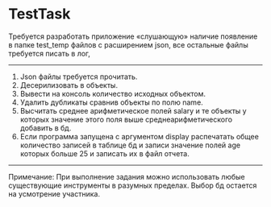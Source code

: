# TestTask

Требуется разработать приложение «слушающую» наличие появление в папке test_temp файлов с расширением json, все остальные файлы требуется писать в лог,
***
1. Json файлы требуется прочитать.
2. Десерилизовать в объекты.
3. Вывести на консоль количество исходных объектом.
4. Удалить дубликаты сравнив объекты по полю name.
5. Высчитать среднее арифметическое полей salary и те объекты у которых значение этого поля выше среднеарифметического добавить в бд.
6. Если программа запущена с аргументом display распечатать общее количество записей в таблице бд и записи значение полей age которых больше 25 и записать их в файл отчета.
***
Примечание:
При выполнение задания можно использовать любые существующие инструменты в разумных пределах. Выбор бд остается на усмотрение участника.
